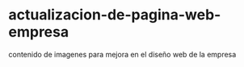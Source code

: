 # actualizacion-de-pagina-web-empresa
contenido de imagenes para mejora en el diseño web de la empresa
